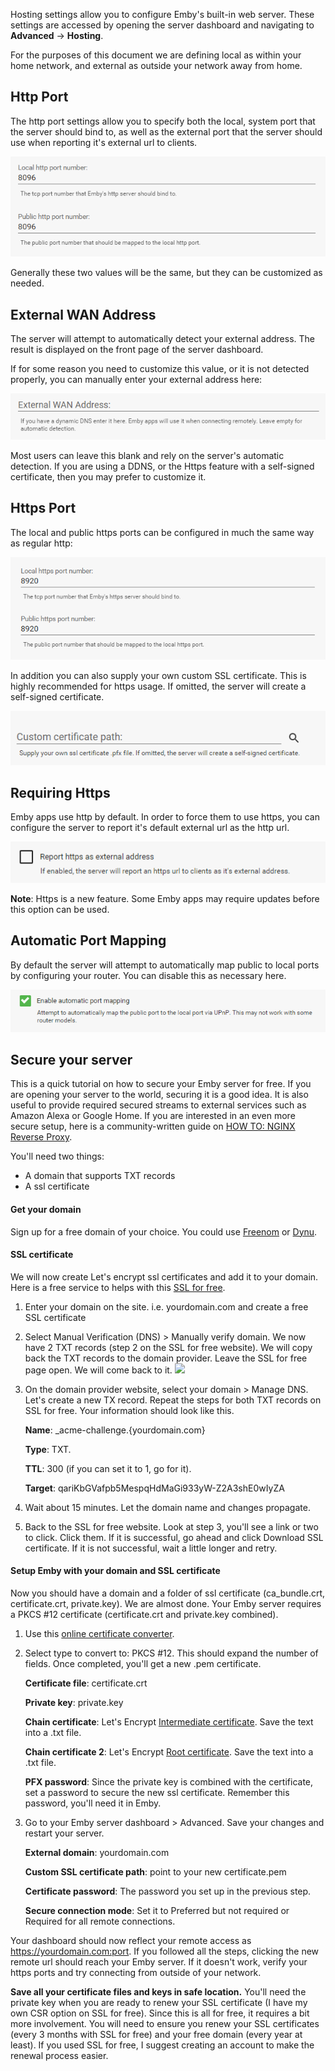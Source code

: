 Hosting settings allow you to configure Emby's built-in web server. These settings are accessed by opening the server dashboard and navigating to **Advanced** -> **Hosting**.

For the purposes of this document we are defining local as within your home network, and external as outside your network away from home.

## Http Port

The http port settings allow you to specify both the local, system port that the server should bind to, as well as the external port that the server should use when reporting it's external url to clients.

![](images/server/hosting1.png)

Generally these two values will be the same, but they can be customized as needed.

## External WAN Address

The server will attempt to automatically detect your external address. The result is displayed on the front page of the server dashboard.

If for some reason you need to customize this value, or it is not detected properly, you can manually enter your external address here:

![](images/server/hosting2.png)

Most users can leave this blank and rely on the server's automatic detection. If you are using a DDNS, or the Https feature with a self-signed certificate, then you may prefer to customize it.

## Https Port

The local and public https ports can be configured in much the same way as regular http:

![](images/server/hosting3.png)

In addition you can also supply your own custom SSL certificate. This is highly recommended for https usage. If omitted, the server will create a self-signed certificate.

![](images/server/hosting4.png)

## Requiring Https

Emby apps use http by default. In order to force them to use https, you can configure the server to report it's default external url as the http url. 

![](images/server/hosting5.png)

**Note**: Https is a new feature. Some Emby apps may require updates before this option can be used.

## Automatic Port Mapping

By default the server will attempt to automatically map public to local ports by configuring your router. You can disable this as necessary here.

![](images/server/hosting6.png)

## Secure your server

This is a quick tutorial on how to secure your Emby server for free. If you are opening your server to the world, securing it is a good idea. It is also useful to provide required secured streams to external services such as Amazon Alexa or Google Home. If you are interested in an even more secure setup, here is a community-written guide on [HOW TO: NGINX Reverse Proxy](https://emby.media/community/index.php?/topic/47508-how-to-nginx-reverse-proxy/).

You'll need two things:
* A domain that supports TXT records
* A ssl certificate

#### Get your domain
Sign up for a free domain of your choice. You could use [Freenom](https://my.freenom.com/) or [Dynu](https://www.dynu.com/en-US/).

#### SSL certificate
We will now create Let's encrypt ssl certificates and add it to your domain. Here is a free service to helps with this [SSL for free](https://www.sslforfree.com/).
1. Enter your domain on the site. i.e. yourdomain.com and create a free SSL certificate
2. Select Manual Verification (DNS) > Manually verify domain. We now have 2 TXT records (step 2 on the SSL for free website). We will copy back the TXT records to the domain provider. Leave the SSL for free page open. We will come back to it.
![](https://i.imgur.com/kh19ZgR.jpg)
4. On the domain provider website, select your domain > Manage DNS. Let's create a new TX record. Repeat the steps for both TXT records on SSL for free. Your information should look like this.

   **Name**: _acme-challenge.{yourdomain.com}

   **Type**: TXT.

   **TTL**: 300 (if you can set it to 1, go for it).

   **Target**: qariKbGVafpb5MespqHdMaGi933yW-Z2A3shE0wIyZA

5. Wait about 15 minutes. Let the domain name and changes propagate.
6. Back to the SSL for free website. Look at step 3, you'll see a link or two to click. Click them. If it is successful, go ahead and click Download SSL certificate. If it is not successful, wait a little longer and retry.

#### Setup Emby with your domain and SSL certificate
Now you should have a domain and a folder of ssl certificate (ca_bundle.crt, certificate.crt, private.key).
We are almost done. Your Emby server requires a PKCS #12 certificate (certificate.crt and private.key combined).

1. Use this [online certificate converter](https://www.sslshopper.com/ssl-converter.html).
2. Select type to convert to: PKCS #12. This should expand the number of fields. Once completed, you'll get a new .pem certificate.

   **Certificate file**: certificate.crt

   **Private key**: private.key

   **Chain certificate**: Let's Encrypt [Intermediate certificate](https://letsencrypt.org/certs/lets-encrypt-x3-cross-signed.pem.txt). Save the text into a .txt file.

   **Chain certificate 2**: Let's Encrypt [Root certificate](https://letsencrypt.org/certs/isrgrootx1.pem.txt). Save the text into a .txt file.

   **PFX password**: Since the private key is combined with the certificate, set a password to secure the new ssl certificate. Remember this password, you'll need it in Emby.
3. Go to your Emby server dashboard > Advanced. Save your changes and restart your server.

   **External domain**: yourdomain.com

   **Custom SSL certificate path**: point to your new certificate.pem

   **Certificate password**: The password you set up in the previous step.

   **Secure connection mode**: Set it to Preferred but not required or Required for all remote connections.

Your dashboard should now reflect your remote access as https://yourdomain.com:port. If you followed all the steps, clicking the new remote url should reach your Emby server. If it doesn't work, verify your https ports and try connecting from outside of your network.

**Save all your certificate files and keys in safe location.** You'll need the private key when you are ready to renew your SSL certificate (I have my own CSR option on SSL for free).
Since this is all for free, it requires a bit more involvement. You will need to ensure you renew your SSL certificates (every 3 months with SSL for free) and your free domain (every year at least). If you used SSL for free, I suggest creating an account to make the renewal process easier.



